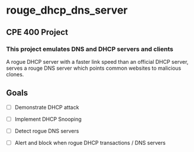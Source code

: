 # rouge_dhcp_dns_server

## CPE 400 Project

### This project emulates DNS and DHCP servers and clients

A rogue DHCP server with a faster link speed than an official DHCP server, serves a rouge DNS server which points common websites to malicious clones.

## Goals

- [ ] Demonstrate DHCP attack

- [ ] Implement DHCP Snooping

- [ ] Detect rogue DNS servers

- [ ] Alert and block when rogue DHCP transactions / DNS servers
